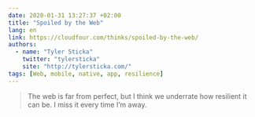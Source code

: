 ```yaml
---
date: 2020-01-31 13:27:37 +02:00
title: "Spoiled by the Web"
lang: en
link: https://cloudfour.com/thinks/spoiled-by-the-web/
authors:
  - name: "Tyler Sticka"
    twitter: "tylersticka"
    site: "http://tylersticka.com/"
tags: [Web, mobile, native, app, resilience]
---
```


> The web is far from perfect, but I think we underrate how resilient it can be. I miss it every time I’m away.

